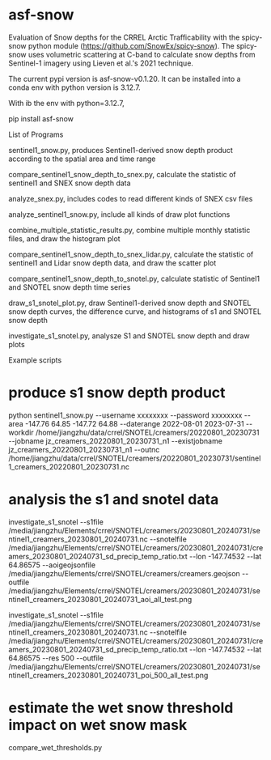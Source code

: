 # asf-snow
Evaluation of Snow depths for the CRREL Arctic Trafficability with the spicy-snow python module (https://github.com/SnowEx/spicy-snow). The spicy-snow uses volumetric scattering at C-band to calculate snow depths from Sentinel-1 imagery using Lieven et al.'s 2021 technique.


The current pypi version is asf-snow-v0.1.20. It can be installed into a conda env with python version is 3.12.7. 

With ib the env with python=3.12.7,

pip install asf-snow



List of Programs

sentinel1_snow.py, produces Sentinel1-derived snow depth product according to the spatial area and time range

compare_sentinel1_snow_depth_to_snex.py, calculate the statistic of sentinel1 and SNEX snow depth data

analyze_snex.py, includes codes to read different kinds of SNEX csv files

analyze_sentinel1_snow.py, include all kinds of draw plot functions

combine_multiple_statistic_results.py, combine multiple monthly statistic files, and draw the histogram plot



compare_sentinel1_snow_depth_to_snex_lidar.py, calculate the statistic of sentinel1 and Lidar snow depth data, and draw the scatter plot


compare_sentinel1_snow_depth_to_snotel.py, calculate statistic of Sentinel1 and SNOTEL snow depth time series

draw_s1_snotel_plot.py, draw Sentinel1-derived snow depth and SNOTEL snow depth curves, the difference curve, and histograms of s1 and SNOTEL snow depth

investigate_s1_snotel.py, analysze S1 and SNOTEL snow depth and draw plots


Example scripts

# produce s1 snow depth product

python sentinel1_snow.py --username xxxxxxxx --password xxxxxxxx --area -147.76 64.85 -147.72 64.88 --daterange 2022-08-01 2023-07-31 --workdir /home/jiangzhu/data/crrel/SNOTEL/creamers/20220801_20230731 --jobname jz_creamers_20220801_20230731_n1 --existjobname jz_creamers_20220801_20230731_n1 --outnc /home/jiangzhu/data/crrel/SNOTEL/creamers/20220801_20230731/sentinel1_creamers_20220801_20230731.nc



# analysis the s1 and snotel data
 
investigate_s1_snotel --s1file /media/jiangzhu/Elements/crrel/SNOTEL/creamers/20230801_20240731/sentinel1_creamers_20230801_20240731.nc --snotelfile /media/jiangzhu/Elements/crrel/SNOTEL/creamers/20230801_20240731/creamers_20230801_20240731_sd_precip_temp_ratio.txt --lon -147.74532 --lat 64.86575  --aoigeojsonfile /media/jiangzhu/Elements/crrel/SNOTEL/creamers/creamers.geojson --outfile /media/jiangzhu/Elements/crrel/SNOTEL/creamers/20230801_20240731/sentinel1_creamers_20230801_20240731_aoi_all_test.png

investigate_s1_snotel --s1file /media/jiangzhu/Elements/crrel/SNOTEL/creamers/20230801_20240731/sentinel1_creamers_20230801_20240731.nc --snotelfile /media/jiangzhu/Elements/crrel/SNOTEL/creamers/20230801_20240731/creamers_20230801_20240731_sd_precip_temp_ratio.txt --lon -147.74532 --lat 64.86575  --res 500 --outfile /media/jiangzhu/Elements/crrel/SNOTEL/creamers/20230801_20240731/sentinel1_creamers_20230801_20240731_poi_500_all_test.png


# estimate the wet snow threshold impact on wet snow mask

compare_wet_thresholds.py

